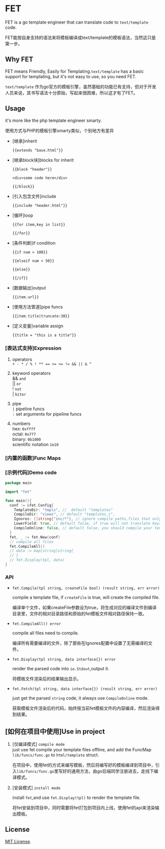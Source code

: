 # FET
FET is a go template engineer that can translate code to `text/template` code.

FET能按自身支持的语法来将模板编译成text/template的模板语法，当然这只是第一步。

## Why FET
FET means Friendly, Easily for Templating.`text/template` has a basic support for templating, but it's not easy to use, so you need FET.

`text/template` 作为go官方的模板引擎，虽然基础的功能已有支持，但对于开发人员来说，其书写语法十分原始，写起来很困难，所以这才有了FET。


## Usage

it's more like the php template engineer smarty.

使用方式与PHP的模板引擎smarty类似，个别地方有差异

- [继承]inherit

  `{{extends "base.html"}}`

- [继承block块]blocks for inherit
  
  `{{block "header"}}`

    `<div>some code here</div>`
  
  `{{/block}}`

- [引入包含文件]include

  `{{include "header.html"}}`

- [循环]loop
  
  `{{for item,key in list}}`

  `{{/for}}`

- [条件判断]if condition
  
  `{{if num > 100}}`
  
  `{{elseif num < 50}}`
  
  `{{else}}`
  
  `{{/if}}`

- [数据输出]output
  
  `{{item.url}}`

- [使用方法管道]pipe funcs

  `{{item.title|truncate:30}}`

- [定义变量]variable assign
  
  `{{title = "this is a title"}}`

### [表达式支持]Expression
  
1. operators    
  `+ - * / % ! ** == >= <= != && || & ^`

2. keyword operators  
  && `and`  
  || `or`   
  ! `not`  
  | `bitor`

3. pipe   
  `|` pipeline funcs  
  `:` set arguments for pipeline funcs

4. numbers    
  hex: `0xffff`   
  octal: `0o777`  
  binary: `0b1000`  
  scientific notation `1e10`

### [内置的函数]Func Maps

### [示例代码]Demo code
```go
package main

import "fet"

func main(){
  conf := &fet.Config{
    TemplateDir: "tmpls", //  default "templates"
    CompileDir: "views", // default "templates_c",
    Ignores: []string{"inc/*"}, // ignore compile paths,files that only will include.use filepath.Match
    LowerField: true, // default false, if true will not translate keys to uppercase.
    CompileOnline: false, // default false, you should compile your template files offline 
  }
  fet, _ := fet.New(conf)
  // compile all files
  fet.CompileAll()
  // data := map[string]string{
  // }
  // fet.Display(tpl, data)
}
```
### API 
- `fet.Compile(tpl string, createFile bool) (result string, err error) `  

  compile a template file, if `createFile` is true, will create the compiled file.  

  编译单个文件，如果createFile参数设为true，将生成对应的编译文件到编译目录里，文件的相对目录路径和原始的fet模板文件相对路径保持一致。

- `fet.CompileAll() error`  
  
  compile all files need to compile.  

  编译所有需要编译的文件，除了那些在Ignores配置中设置了无需编译的文件。

- `fet.Display(tpl string, data interface{}) error`

  render the parsed code into `io.Stdout`,output it.  

  将模板文件渲染后的结果输出显示。

- `fet.Fetch(tpl string, data interface{}) (result string, err error)`

  just get the parsed `string` code, it always use `CompileOnline` mode.  

  获取模板文件渲染后的代码，始终按当前fet模板文件的内容编译，然后渲染得到结果。

## [如何在项目中使用]Use in project

1. [仅编译模式] `compile mode`  
    just use fet compile your template files offline, and add the FuncMap `lib/funcs/func.go` to `html/template` struct.

    在项目中，使用fet的方式来编写模板，然后将编写好的模板编译到项目中，引入`lib/funcs/func.go`里写好的通用方法，由go后端同学注册进去，走线下编译模式。

2. [安装模式] `install mode`  

    install `fet`,and use `fet.Display(tpl)` to render the template file.

    将fet安装到项目中，同时需要将fet打包到项目内上线，使用fet的api来渲染输出模板。

## License

[MIT License](./LICENSE).
